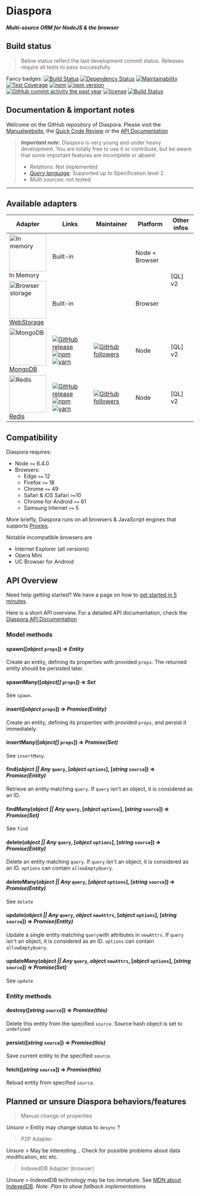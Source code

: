 # Diaspora

***Multi-source ORM for NodeJS & the browser***

## Build status

> Below status reflect the last development commit status. Releases require all
tests to pass successfully

Fancy badges:
[![Build Status](https://travis-ci.org/GerkinDev/diaspora.svg?branch=master)](https://travis-ci.org/GerkinDev/diaspora)
[![Dependency Status](https://gemnasium.com/badges/github.com/GerkinDev/diaspora.svg)](https://gemnasium.com/github.com/GerkinDev/diaspora)
[![Maintainability](https://api.codeclimate.com/v1/badges/52711a7a66f99c4b37ce/maintainability)](https://codeclimate.com/github/GerkinDev/diaspora/maintainability)
[![Test Coverage](https://api.codeclimate.com/v1/badges/52711a7a66f99c4b37ce/test_coverage)](https://codeclimate.com/github/GerkinDev/diaspora/test_coverage)
[![npm](https://img.shields.io/npm/dm/diaspora.svg)](https://npmjs.org/package/diaspora)
[![npm version](https://badge.fury.io/js/diaspora.svg)](https://badge.fury.io/js/diaspora)
[![GitHub commit activity the past year](https://img.shields.io/github/commit-activity/y/GerkinDev/diaspora.svg)](https://github.com/GerkinDev/diaspora)
[![license](https://img.shields.io/github/license/GerkinDev/diaspora.svg)](https://github.com/GerkinDev/diaspora)
[![Build Status](https://saucelabs.com/browser-matrix/Gerkin.svg)](https://saucelabs.com/beta/builds/f5a220edee214a9b81d09239a6314e12)

## Documentation & important notes

Welcome on the GitHub repository of Diaspora. Please visit the
[Manualwebsite](https://diaspora.ithoughts.io/), the
[Quick Code Review](https://diaspora.ithoughts.io/docco/index.html) or the
[API Documentation](https://diaspora.ithoughts.io/jsdoc/index.html)

> ***Important note***: Diaspora is very young and under heavy development. You
are totally free to use it or contribute, but be aware that some important
features are incomplete or absent:
>
> * *Relations*: Not implemented
> * *[Query language](https://diaspora.ithoughts.io/query-language)*: Supported
up to Specification level 2.
> * *Multi sources*: not tested
>

---

## Available adapters

<table style="display:table;">
    <thead>
        <tr>
            <th>Adapter</th>
            <th>Links</th>
            <th>Maintainer</th>
            <th>Platform</th>
            <th>Other infos</th>
        </tr>
    </thead>
    <tbody>
        <tr>
            <td style="vertical-align: middle;">
                <img width="100" alt="In memory" src="https://cdn.rawgit.com/GerkinDev/diaspora/master/media/inMemory.svg"/><br/>
                In Memory
            </td>
            <td colspan="2" style="vertical-align: middle;">Built-in</td>
            <td>Node + Browser</td>
            <td rowspan="2" style="vertical-align: middle;">[QL] v2</td>
        </tr>
        <tr>
            <td style="vertical-align: middle;"><a href="https://developer.mozilla.org/en-US/docs/Web/API/Storage">
                <img width="100" alt="Browser storage" src="https://cdn.rawgit.com/GerkinDev/diaspora/master/media/webStorage.svg"/><br/>
                WebStorage</a>
            </td>
            <td colspan="2" style="vertical-align: middle;">Built-in</td>
            <td>Browser</td>
        </tr>
        <tr>
            <td style="vertical-align: middle;"><a href="https://www.mongodb.com/">
                <img width="100" alt="MongoDB" src="https://cdn.rawgit.com/GerkinDev/diaspora-mongo/master/media/mongo.svg"/><br/>
                MongoDB</a>
            </td>
            <td style="vertical-align: middle;">
                <a href="https://github.com/GerkinDev/diaspora-mongo" target="_blank"><img alt="GitHub release" src="https://img.shields.io/github/release/GerkinDev/diaspora-mongo.svg?label=GitHub"/></a>
                <a href="https://www.npmjs.com/package/diaspora-mongo" target="_blank"><img alt="npm" src="https://img.shields.io/npm/v/diaspora-mongo.svg"/></a>
                <a href="yarnpkg.com/en/package/diaspora-mongo" target="_blank"><img alt="yarn" src="https://img.shields.io/npm/v/diaspora-mongo.svg?label=yarn"/></a>
            </td>
            <td style="vertical-align: middle;"><a href="https://github.com/GerkinDev" target="_blank"><img alt="GitHub followers" src="https://img.shields.io/github/followers/GerkinDev.svg?label=GerkinDev"/></a></td>
            <td>Node</td>
            <td style="vertical-align: middle;">[QL] v2</td>
        </tr>
        <tr>
            <td style="vertical-align: middle;"><a href="https://redis.io/">
                <img width="100" alt="Redis" src="https://cdn.rawgit.com/GerkinDev/diaspora-redis/master/media/redis.svg"/><br/>
                Redis</a>
            </td>
            <td style="vertical-align: middle;">
                <a href="https://github.com/GerkinDev/diaspora-redis" target="_blank"><img alt="GitHub release" src="https://img.shields.io/github/release/GerkinDev/diaspora-redis.svg?label=GitHub"/></a>
                <a href="https://www.npmjs.com/package/diaspora-redis" target="_blank"><img alt="npm" src="https://img.shields.io/npm/v/diaspora-redis.svg"/></a>
                <a href="yarnpkg.com/en/package/diaspora-redis" target="_blank"><img alt="yarn" src="https://img.shields.io/npm/v/diaspora-redis.svg?label=yarn"/></a>
            </td>
            <td style="vertical-align: middle;"><a href="https://github.com/GerkinDev" target="_blank"><img alt="GitHub followers" src="https://img.shields.io/github/followers/GerkinDev.svg?label=GerkinDev"/></a></td>
            <td>Node</td>
            <td style="vertical-align: middle;">[QL] v2</td>
        </tr>
    </tbody>
</table>

## Compatibility

Diaspora requires:
* Node `>=` 6.4.0
* Browsers:
  * Edge `>=` 12
  * Firefox `>=` 18
  * Chrome `>=` 49
  * Safari & iOS Safari `>=`10
  * Chrome for Android `>=` 61
  * Samsung Internet `>=` 5

More briefly, Diaspora runs on all browsers & JavaScript engines that supports
[Proxies](http://caniuse.com/#feat=proxy).

Notable incompatible browsers are

* Internet Explorer (all versions)
* Opera Mini
* UC Browser for Android

## API Overview

Need help getting started? We have a page on how to [get started in 5 minutes](https://diaspora.ithoughts.io/getting-started.html).

Here is a short API overview. For a detailed API documentation, check the
[Diaspora API Documentation](https://diaspora.ithoughts.io/jsdoc/index.html)

### Model methods

#### spawn([*object* `props`]) => *Entity*

Create an entity, defining its properties with provided `props`. The returned
entity should be persisted later.

#### spawnMany([*object[]* `props`]) => *Set*

See `spawn`.

#### insert([*object* `props`]) => *Promise(Entity)*

Create an entity, defining its properties with provided `props`, and persist it
immediately.

#### insertMany([*object[]* `props`]) => *Promise(Set)*

See `insertMany`.

#### find(*object || Any* `query`, [*object* `options`], [*string* `source`]) => *Promise(Entity)*

Retrieve an entity matching `query`. If `query` isn't an object, it is
considered as an ID.

#### findMany(*object || Any* `query`, [*object* `options`], [*string* `source`]) => *Promise(Set)*

See `find`

#### delete(*object || Any* `query`, [*object* `options`], [*string* `source`]) => *Promise(Entity)*

Delete an entity matching `query`. If `query` isn't an object, it is considered
as an ID. `options` can contain `allowEmptyQuery`.

#### deleteMany(*object || Any* `query`, [*object* `options`], [*string* `source`]) => *Promise(Entity)*

See `delete`

#### update(*object || Any* `query`, *object* `newAttrs`, [*object* `options`], [*string* `source`]) => *Promise(Entity)*

Update a single entity matching `query`with attributes in `newAttrs`. If `query`
isn't an object, it is considered as an ID. `options` can contain
`allowEmptyQuery`.

#### updateMany(*object || Any* `query`, *object* `newAttrs`, [*object* `options`], [*string* `source`]) => *Promise(Set)*

See `update`

### Entity methods

#### destroy([*string* `source`]) => *Promise(this)*

Delete this entity from the specified `source`. Source hash object is set to
`undefined`

#### persist([*string* `source`]) => *Promise(this)*

Save current entity to the specified `source`.

#### fetch([*string* `source`]) => *Promise(this)*

Reload entity from specified `source`.

## Planned or unsure Diaspora behaviors/features

> Manual change of properties

*Unsure* > Entity may change status to `desync` ?

> P2P Adapter

*Unsure* > May be interesting... Check for possible problems about data
modification, etc etc.

> IndexedDB Adapter (browser)

*Unsure* > IndexedDB technology may be too immature. See [MDN about IndexedDB](https://developer.mozilla.org/en-US/docs/Web/API/IndexedDB_API).
*Note: Plan to show fallback implementations*

[QL]: https://diaspora.ithoughts.io/query-language.html#match-queries